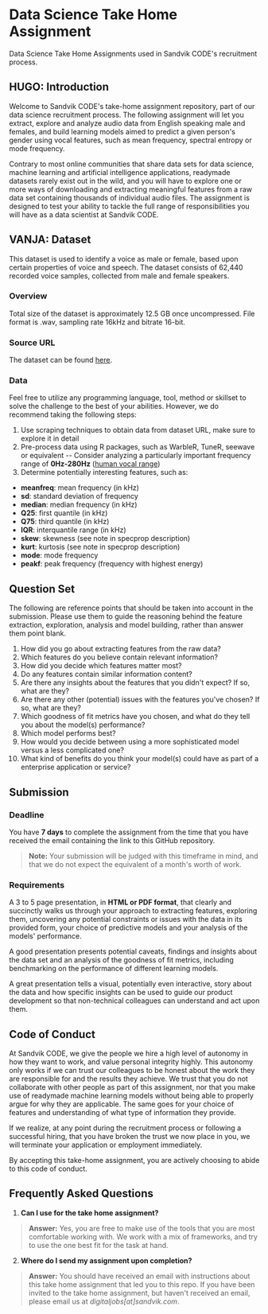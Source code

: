 # Data Science Take Home Assignment
Data Science Take Home Assignments used in Sandvik CODE's recruitment process.

## HUGO: Introduction

Welcome to Sandvik CODE's take-home assignment repository, part of our data science recruitment process. The following assignment will let you extract, explore and analyze audio data from English speaking male and females, and build learning models aimed to predict a given person's gender using vocal features, such as mean frequency, spectral entropy or mode frequency.

Contrary to most online communities that share data sets for data science, machine learning and artificial intelligence applications, readymade datasets rarely exist out in the wild, and you will have to explore one or more ways of downloading and extracting meaningful features from a raw data set containing thousands of individual audio files. The assignment is designed to test your ability to tackle the full range of responsibilities you will have as a data scientist at Sandvik CODE.

## VANJA: Dataset

This dataset is used to identify a voice as male or female, based upon certain properties of voice and speech. The dataset consists of 62,440 recorded voice samples, collected from male and female speakers. 

### Overview
Total size of the dataset is approximately 12.5 GB once uncompressed. File format is .wav, sampling rate 16kHz and bitrate 16-bit.

### Source URL
The dataset can be found [here][2]. 

### Data
Feel free to utilize any programming language, tool, method or skillset to solve the challenge to the best of your abilities. However, we do recommend taking the following steps:
1. Use scraping techniques to obtain data from dataset URL, make sure to explore it in detail 
2. Pre-process data using R packages, such as WarbleR, TuneR, seewave or equivalent
-- Consider analyzing a particularly important frequency range of **0Hz-280Hz** ([human vocal range][1])
3. Determine potentially interesting features, such as:
  - **meanfreq**: mean frequency (in kHz)
  - **sd**: standard deviation of frequency
  - **median**: median frequency (in kHz)
  - **Q25**: first quantile (in kHz)
  - **Q75**: third quantile (in kHz)
  - **IQR**: interquantile range (in kHz)
  - **skew**: skewness (see note in specprop description)
  - **kurt**: kurtosis (see note in specprop description)
  - **mode**: mode frequency
  - **peakf**: peak frequency (frequency with highest energy)

  [1]: https://en.wikipedia.org/wiki/Voice_frequency#Fundamental_frequency
  [2]: http://www.repository.voxforge1.org/downloads/SpeechCorpus/Trunk/Audio/Main/16kHz_16bit/


## Question Set

The following are reference points that should be taken into account in the submission. Please use them to guide the reasoning behind the feature extraction, exploration, analysis and model building, rather than answer them point blank.

1. How did you go about extracting features from the raw data?
2. Which features do you believe contain relevant information?
  1. How did you decide which features matter most?
  2. Do any features contain similar information content?
  3. Are there any insights about the features that you didn't expect? If so, what are they?
  4. Are there any other (potential) issues with the features you've chosen? If so, what are they?
3. Which goodness of fit metrics have you chosen, and what do they tell you about the model(s) performance?
  1. Which model performs best?
  2. How would you decide between using a more sophisticated model versus a less complicated one?
4. What kind of benefits do you think your model(s) could have as part of a enterprise application or service?

## Submission

### Deadline

You have **7 days** to complete the assignment from the time that you have received the email containing the link to this GitHub repository.

> **Note:** Your submission will be judged with this timeframe in mind, and that we do not expect the equivalent of a month's worth of work.

### Requirements

A 3 to 5 page presentation, in **HTML or PDF format**, that clearly and succinctly walks us through your approach to extracting features, exploring them, uncovering any potential constraints or issues with the data in its provided form, your choice of predictive models and your analysis of the models' performance.

A good presentation presents potential caveats, findings and insights about the data set and an analysis of the goodness of fit metrics, including benchmarking on the performance of different learning models.

A great presentation tells a visual, potentially even interactive, story about the data and how specific insights can be used to guide our product development so that non-technical colleagues can understand and act upon them.

## Code of Conduct

At Sandvik CODE, we give the people we hire a high level of autonomy in how they want to work, and value personal integrity highly. This autonomy only works if we can trust our colleagues to be honest about the work they are responsible for and the results they achieve. We trust that you do not collaborate with other people as part of this assignment, nor that you make use of readymade machine learning models without being able to properly argue for why they are applicable. The same goes for your choice of features and understanding of what type of information they provide.

If we realize, at any point during the recruitment process or following a successful hiring, that you have broken the trust we now place in you, we will terminate your application or employment immediately.

By accepting this take-home assignment, you are actively choosing to abide to this code of conduct.

## Frequently Asked Questions

1. **Can I use <Insert SDK or Framework here> for the take home assignment?**
  > **Answer:** Yes, you are free to make use of the tools that you are most comfortable working with. We work with a mix of frameworks, and try to use the one best fit for the task at hand.
2. **Where do I send my assignment upon completion?**
  > **Answer:** You should have received an email with instructions about this take home assignment that led you to this repo. If you have been invited to the take home assignment, but haven't received an email, please email us at *digitaljobs[at]sandvik.com*.
